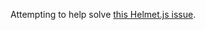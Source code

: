 Attempting to help solve [this Helmet.js issue](https://github.com/helmetjs/helmet/issues/134#issuecomment-265095187).
